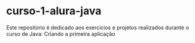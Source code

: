 # curso-1-alura-java
Este repositório é dedicado aos exercicios e projetos realizados durante o curso de Java: Criando a primeira aplicação
